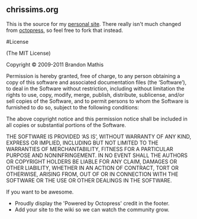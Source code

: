 ## chrissims.org

This is the source for my [personal site][1].  There really isn't much changed from [octopress][2], so feel free to fork that instead.

[1]: http://chrissims.org
[2]: http://octopress.org/

#License

(The MIT License)

Copyright © 2009-2011 Brandon Mathis

Permission is hereby granted, free of charge, to any person obtaining a copy of this software and associated documentation files (the ‘Software’), to deal in the Software without restriction, including without limitation the rights to use, copy, modify, merge, publish, distribute, sublicense, and/or sell copies of the Software, and to permit persons to whom the Software is furnished to do so, subject to the following conditions:

The above copyright notice and this permission notice shall be included in all copies or substantial portions of the Software.

THE SOFTWARE IS PROVIDED ‘AS IS’, WITHOUT WARRANTY OF ANY KIND, EXPRESS OR IMPLIED, INCLUDING BUT NOT LIMITED TO THE WARRANTIES OF MERCHANTABILITY, FITNESS FOR A PARTICULAR PURPOSE AND NONINFRINGEMENT. IN NO EVENT SHALL THE AUTHORS OR COPYRIGHT HOLDERS BE LIABLE FOR ANY CLAIM, DAMAGES OR OTHER LIABILITY, WHETHER IN AN ACTION OF CONTRACT, TORT OR OTHERWISE, ARISING FROM, OUT OF OR IN CONNECTION WITH THE SOFTWARE OR THE USE OR OTHER DEALINGS IN THE SOFTWARE.

If you want to be awesome.

- Proudly display the 'Powered by Octopress' credit in the footer.
- Add your site to the wiki so we can watch the community grow.